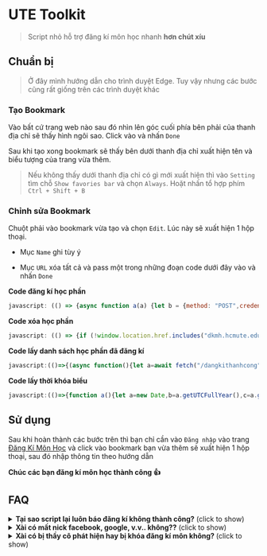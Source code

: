 # UTE Toolkit
> Script nhỏ hỗ trợ đăng kí môn học nhanh **hơn chút xíu**


## Chuẩn bị
> Ở đây mình hướng dẫn cho trình duyệt Edge. Tuy vậy nhưng các bước cũng rất giống trên các trình duyệt khác

### Tạo Bookmark

Vào bất cứ trang web nào sau đó nhìn lên góc cuối phía bên phải của thanh địa chỉ sẽ thấy hình ngôi sao. Click vào và nhấn `Done`

Sau khi tạo xong bookmark sẽ thấy bên dưới thanh địa chỉ xuất hiện tên và biểu tượng của trang vừa thêm. 

> Nếu không thấy dưới thanh địa chỉ có gì mới xuất hiện thì vào `Setting` tìm chỗ `Show favories bar` và chọn `Always`. Hoặt nhấn tổ hợp phím `Ctrl + Shift + B`
   
### Chỉnh sửa Bookmark
   
Chuột phải vào bookmark vừa tạo và chọn `Edit`. Lúc này sẽ xuất hiện 1 hộp thoại.

   * Mục `Name` ghi tùy ý

   * Mục `URL` xóa tất cả và pass một trong những đoạn code dưới đây vào và nhấn `Done`

**Code đăng kí học phần**
```javascript
javascript: (() => {async function a(a) {let b = {method: "POST",credentials: "same-origin",headers: {"Content-Type": "application/x-www-form-urlencoded"},redirect: "error",body: new URLSearchParams({CurriculumID: a.curriculumID,StudyUnitID: a.studyUnitID,hdID: a.hdID,[a.name]: "on"})},c = await fetch("/DangKiNgoaiKeHoach/DanhSachLopHocPhanPost?Length=18", b);return c.text()}async function b(a) {let b = "/DangKiNgoaiKeHoach/DanhSachLopHocPhan/" + a + "?CurriculumID=" + a.slice(3) + "&t=" + Math.random(),c = await fetch(b, {method: "GET",credentials: "same-origin",redirect: "error"});return c.text()}async function c(a, c) {return await new Promise((e, f) => {if (!localStorage.getItem(c)) b(a).then(a => {e(d(a, c))}).catch(() => {f()});else {let a = JSON.parse(localStorage.getItem(c));e(Object.assign({}, a))}})}function d(a, b) {let c, d, e = new DOMParser().parseFromString(a, "text/html"),f = e.querySelector("#StudyUnitID").value,g = e.querySelector("#CurriculumID").value,h = !1,i = [],j = e.querySelectorAll(".trhover");for (row of j) {if (!0 === h) break;let a = row.querySelectorAll("td");if (a[2].innerText == b) {row.querySelector(".classCheckChon").disabled ? h = null : (c = row.querySelector(".classCheckChon").id + "|", d = row.querySelector(".classCheckChon").name, h = !0);break}i.push(a[2].innerText)}let k = {found: h,studyUnitID: f,curriculumID: g,hdID: c,name: d,availableCourseCodes: i};return localStorage.setItem(b, JSON.stringify(k)), k}function e() {let a = new Date,b = a.getUTCFullYear() % 100,c = a.getUTCMonth();return 2 > c ? --b + "2" : b + "1"}if (!location.href.includes("dkmh.hcmute.edu.vn")) return void alert("B\u1EA1n h\xE3y \u0111\u0103ng nh\u1EADp v\xE0o trang dkmh.hcmute.edu.vn tr\u01B0\u1EDBc khi ch\u1EA1y script n\xE0y");if (null == document.querySelector("#id_menu2")) return void alert("H\xE3y \u0111\u0103ng nh\u1EADp tr\u01B0\u1EDBc khi ch\u1EA1y script");let f = prompt("Nh\u1EADp m\xE3 l\u1EDBp h\u1ECDc ph\u1EA7n (MaMonHoc_MaLop). N\u1EBFu nh\u1EADp nhi\u1EC1u m\xF4n th\xEC ph\xE2n c\xE1ch nhau b\u1EB1ng kho\u1EA3ng tr\u1EAFng. V\xED d\u1EE5: ADNT330580_01CLC ADPL331379_03CLC");null == f || "" == f || (f = f.replace(/\s+/g, " ").trim().split(" "), setInterval(() => {for (const b of f) {let d = e() + b.split("_")[0];c(d, b).then(c => {!1 === c.found ? (prompt("Kh\xF4ng t\xECm th\u1EA5y h\u1ECDc ph\u1EA7n ph\xF9 h\u1EE3p cho m\xE3 m\xF4n h\u1ECDc " + b + "\nDanh s\xE1ch h\u1ECDc ph\u1EA7n c\xF3 s\u1EB5n: ", c.availableCourseCodes), f = f.filter(a => a != b)) : !0 === c.found && (f = f.filter(a => a != b), a(c).then(a => {let c = new DOMParser().parseFromString(a, "text/html"),d = c.querySelector("p").innerText;d && alert(d + "M\xE3 l\u1EDBp h\u1ECDc ph\u1EA7n: " + b)}).catch(() => {alert("\u0110\u0103ng k\xED kh\xF4ng th\xE0nh c\xF4ng, vui l\xF2ng \u0111\u0103ng nh\u1EADp l\u1EA1i.\nM\xE3 l\u1EDBp h\u1ECDc ph\u1EA7n: " + b)}))}).catch(() => {alert("\u0110\u0103ng k\xED kh\xF4ng th\xE0nh c\xF4ng, vui l\xF2ng \u0111\u0103ng nh\u1EADp l\u1EA1i.\nM\xE3 l\u1EDBp h\u1ECDc ph\u1EA7n: " + b)})}}, 5e3))})();
```

**Code xóa học phần**
```javascript
javascript: (() => {if (!window.location.href.includes("dkmh.hcmute.edu.vn")) return void alert("Bạn hãy đăng nhập vào trang dkmh.hcmute.edu.vn trước khi chạy script này");if (null == document.querySelector("#id_menu2")) return void alert("Hãy đăng nhập trước khi chạy script");let n = prompt("Nhập kì học.\nVí dụ: năm học 2021-2022, kì 2 thì nhập 212");if (null == n || "" == n) return;let h = prompt("Nhập mã môn học. Nếu nhập nhiều môn thì phân cách nhau bằng khoảng trắng. Ví dụ: ADNT330580 ADPL331379");if (null == h || "" == h) return;h = h.replace(/\s+/g, " ").trim().split(" ");for (let e = 0; e < h.length; e++) XoaHocPhan(h[e])})();
```

**Code lấy danh sách học phần đã đăng kí**
```javascript
javascript:(()=>{(async function(){let a=await fetch("/dangkithanhcong",{method:"GET",credentials:"same-origin",redirect:"error"});return a.text()})().then(a=>{let b=new DOMParser().parseFromString(a,"text/html"),c=b.querySelectorAll("table");c[0].style.setProperty("background-color","white"),c[1].style.setProperty("background-color","white"),document.body.insertAdjacentElement("afterbegin",c[1]),document.body.insertAdjacentElement("afterbegin",c[0]),scroll({top:0,behavior:"smooth"})}).catch(()=>{alert("Kh\xF4ng l\u1EA5y \u0111\u01B0\u1EE3c danh s\xE1ch m\xF4n h\u1ECDc \u0111\xE3 \u0111\u0103ng k\xED , vui l\xF2ng \u0111\u0103ng nh\u1EADp l\u1EA1i.")}),alert("Nh\u1EA5n OK sau \u0111\xF3 \u0111\u1EE3i m\u1ED9t l\xFAc s\u1EBD c\xF3 k\u1EBFt qu\u1EA3")})();
```

**Code lấy thời khóa biểu**
```javascript
javascript:(()=>{function a(){let a=new Date,b=a.getUTCFullYear(),c=a.getUTCMonth();return 2>c?{yearStudy:b-1+"-"+b,termID:"HK02",week:10}:{YearStudy:b+"-"+b+1,TermID:"HK01",Week:35}}(async function(){let b=a(),c=new URLSearchParams({YearStudy:b.yearStudy,TermID:b.termID,Week:b.week}),d="/ThoiKhoaBieu/HienthiTKB?"+c.toString(),e=await fetch(d,{redirect:"error",credentials:"same-origin"});return e.text()})().then(a=>{let b=new DOMParser().parseFromString(a,"text/html"),c=b.querySelector("div");c.style.backgroundColor="white",document.body.insertAdjacentElement("afterbegin",c),scroll({top:0,behavior:"smooth"})}).catch(()=>{alert("Kh\xF4ng l\u1EA5y \u0111\u01B0\u1EE3c th\u1EDDi kh\xF3a bi\u1EC3u, vui l\xF2ng \u0111\u0103ng nh\u1EADp l\u1EA1i.")})})();
```

## Sử dụng

Sau khi hoàn thành các bước trên thì bạn chỉ cần vào `Đăng nhập` vào trang [Đăng Kí Môn Học](https://dkmh.hcmute.edu.vn/) và click vào bookmark bạn vừa thêm sẽ xuất hiện 1 hộp thoại, sau đó nhập thông tin theo hướng dẫn

**Chúc các bạn đăng kí môn học thành công 👍**

## FAQ
<details>
   <summary><b>Tại sao script lại luôn báo đăng kí không thành công?</b> (click to show)</summary>
   
Đây không phải công cụ thần thánh gì, nó chỉ giúp bạn bỏ qua một số bước để giúp cho việc đăng kí trở nên nhanh hơn, phần lớn đều phải phụ thuộc vào trang web trường và tốc độ mạng của bạn.
   
</details>

<details>
   <summary><b>Xài có mất nick facebook, google, v.v.. không??</b> (click to show)</summary>
   
Đương nhiên là không. Do script được viết bằng javascript, mà javascript thì trang nào cũng có. Nếu mà dễ mất nick vậy thì các bạn vào xem phim sẽ gầy chắc có khi mất cả trăm nick rồi.
   
</details>

<details>
   <summary><b>Xài có bị thầy cô phát hiện hay bị khóa đăng kí môn không? </b> (click to show)</summary>
   
Cái này mình không chắc nhưng có thể bị, nếu các bạn spam đăng kí quá nhiều trong một lần đăng nhập thì có thể bị block. Mà chỉ có thể nếu nhà trường có triển khai chức năng phát hiện :))
   
</details>


